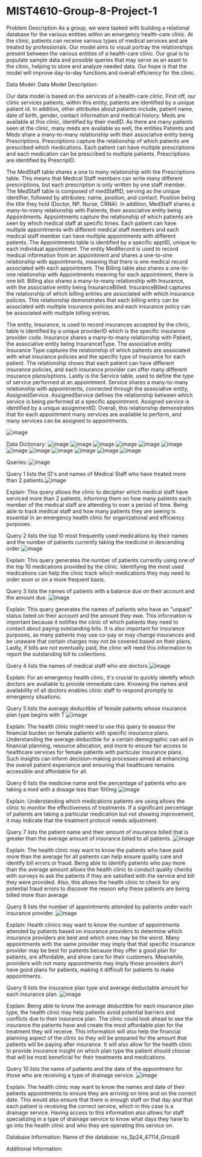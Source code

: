# MIST4610-Group-8-Project-1
Problem Description
As a group, we were tasked with building a relational database for the various entities within an emergency health-care clinic. At the clinic, patients can receive various types of medical services and are treated by professionals. Our model aims to visual portray the relationships present between the various entities of a health-care clinic. Our goal is to populate sample data and possible queries that may serve as an asset to the clinic, helping to store and analyze needed data. Our hope is that the model will improve day-to-day functions and overall efficiency for the clinic.

Data Model:
Data Model Description:

Our data model is based on the services of a health-care clinic. First off, our clinic services patients, within this entity, patients are identified by a unique patient id. In addition, other attributes about patients include, patient name, date of birth, gender, contact information and medical history. Meds are available at this clinic, identified by their medID. As there are many patients seen at the clinic, many meds are available as well, the entities Patients and Meds share a many-to-many relationship with their associative entity being Prescriptions. Prescriptions capture the relationship of which patients are prescribed which medications. Each patient can have multiple prescriptions and each medication can be prescribed to multiple patients. Prescriptions are identified by PrescripID.

The MedStaff table shares a one to many relationship with the Prescriptions table. This means that Medical Staff members can write many different prescriptions, but each prescription is only written by one staff member. The MedStaff table is composed of medStaffID, serving as the unique identifier, followed by attributes: name, position, and contact. Position being the title they hold (Doctor, NP, Nurse, CRNA). In addition, MedStaff shares a many-to-many relationship with Patients, their associative entity being Appointments. Appointments capture the relationship of which patients are seen by which medical staff at specific times. Each patient can have multiple appointments with different medical staff members and each medical staff member can have multiple appointments with different patients. The Appointments table is identified by a specific apptID, unique to each individual appointment. The entity MedRecord is used to record medical information from an appointment and shares a one-to-one relationship with appointments, meaning that there is one medical record associated with each appointment. The Billing table also shares a one-to-one relationship with Appointments meaning for each appointment, there is one bill. Billing also shares a many-to-many relationship with Insurance, with the associative entity being InsuranceBilled. InsuranceBilled captures the relationship of which billing entries are associated with which insurance policies. This relationship demonstrates that each billing entry can be associated with multiple insurance policies and each insurance policy can be associated with multiple billing entries.

The entity, Insurance, is used to record insurances accepted by the clinic, table is identified by a unique providerID which is the specific insurance provider code. Insurance shares a many-to-many relationship with Patient, the associative entity being InsurancetType. The associative entity Insurance Type captures the relationship of which patients are associated with what insurance policies and the specific type of insurance for each patient. The relationship shows that each patient can have different insurance policies, and each insurance provider can offer many different insurance plans/options. Lastly is the Service table, used to define the type of service performed at an appointment. Service shares a many-to-many relationship with appointments, connected through the associative entity, AssignedService. AssignedService defines the relationship between which service is being performed at a specific appointment. Assigned service is identified by a unique assignmentID. Overall, this relationship demonstrates that for each appointment many services are available to perform, and many services can be assigned to appointments.

![image](https://github.com/joshanttt/MIST4610-Group-8-Project-1/assets/163002960/5115cb93-65e1-465e-82f6-fa38a5497c05)


Data Dictionary:
![image](https://github.com/joshanttt/MIST4610-Group-8-Project-1/assets/163002960/08b13668-cedd-43fb-a979-348f5d051b8e)
![image](https://github.com/joshanttt/MIST4610-Group-8-Project-1/assets/163002960/36d84be5-c41c-4624-bce3-9887ab77d6a1)
![image](https://github.com/joshanttt/MIST4610-Group-8-Project-1/assets/163002960/cdcc3260-c64b-4bd4-a48b-fa5479950a54)
![image](https://github.com/joshanttt/MIST4610-Group-8-Project-1/assets/163002960/eba3df90-95b5-433f-a0da-fc5e6d41e267)
![image](https://github.com/joshanttt/MIST4610-Group-8-Project-1/assets/163002960/31fbf1e8-a20c-465e-ac5d-c788019b8562)
![image](https://github.com/joshanttt/MIST4610-Group-8-Project-1/assets/163002960/e599dfc2-05af-4cfb-907d-01f1da0c72c9)
![image](https://github.com/joshanttt/MIST4610-Group-8-Project-1/assets/163002960/0246ccd7-d4cf-4bb6-81f3-ff0abce2c764)
![image](https://github.com/joshanttt/MIST4610-Group-8-Project-1/assets/163002960/176c0a25-0e04-4642-a03a-09a0fb45f69c)
![image](https://github.com/joshanttt/MIST4610-Group-8-Project-1/assets/163002960/f74becc8-fff1-4d68-8126-1d137d38758a)
![image](https://github.com/joshanttt/MIST4610-Group-8-Project-1/assets/163002960/4df145da-f281-464d-a2b6-d0bfa04a66b3)
![image](https://github.com/joshanttt/MIST4610-Group-8-Project-1/assets/163002960/6132902a-dcbe-40a8-98f4-329eb01aee23)
![image](https://github.com/joshanttt/MIST4610-Group-8-Project-1/assets/163002960/55cd56fb-649c-4367-9791-9eeecdc843f0)


Queries:
![image](https://github.com/joshanttt/MIST4610-Group-8-Project-1/assets/163002960/ff41f09b-9ca1-47d3-8efa-0b71a6830d37)

Query 1 lists the ID's and names of Medical Staff who have treated more than 2 patients.![image](https://github.com/joshanttt/MIST4610-Group-8-Project-1/assets/163002960/6dccd67f-0789-4f74-82f0-f1e5425f8833)

Explain: This query allows the clinic to decipher which medical staff have serviced more than 2 patients, informing them on how many patients each member of the medical staff are attending to over a period of time. Being able to track medical staff and how many patients they are seeing is essential in an emergency health clinic for organizational and efficiency purposes.

Query 2 lists the top 10 most frequently used medications by their names and the number of patients currently taking the medicine in descending order
![image](https://github.com/joshanttt/MIST4610-Group-8-Project-1/assets/163002960/86d2cd38-21d7-4bac-b59e-51b22024340f)


Explain: This query generates the number of patients currently using one of the top 10 medications provided by the clinic. Identifying the most used medications can help the clinic track which medications they may need to order soon or on a more frequent basis.

Query 3 lists the names of patients with a balance due on their account and the amount due. ![image](https://github.com/joshanttt/MIST4610-Group-8-Project-1/assets/163002960/35fd454f-ada5-48af-b8d2-d494bf340610)

Explain: This query generates the names of patients who have an "unpaid" status listed on their account and the amount they owe. This information is important because it notifies the clinic of which patients they need to contact about paying outstanding bills. It is also important for insurance purposes, as many patients may use co-pay or may change insurances and be unaware that certain charges may not be covered based on their plans. Lastly, if bills are not eventually paid, the clinic will need this information to report the outstanding bill to collections.

Query 4 lists the names of medical staff who are doctors ![image](https://github.com/joshanttt/MIST4610-Group-8-Project-1/assets/163002960/970dd96b-9b70-4a1c-b9e5-308608d280a4)

Explain: For an emergency health clinic, it's crucial to quickly identify which doctors are available to provide immediate care. Knowing the names and availability of all doctors enables clinic staff to respond promptly to emergency situations.

Query 5 lists the average deductible of female patients whose insurance plan type begins with T ![image](https://github.com/joshanttt/MIST4610-Group-8-Project-1/assets/163002960/38b90d0c-fd12-45ce-aa1f-9a640292f7cf)

Explain: The health clinic might need to use this query to assess the financial burden on female patients with specific insurance plans. Understanding the average deductible for a certain demographic can aid in financial planning, resource allocation, and more to ensure fair access to healthcare services for female patients with particular insurance plans. Such insights can inform decision-making processes aimed at enhancing the overall patient experience and ensuring that healthcare remains accessible and affordable for all.

Query 6 lists the medicine name and the percentage of patients who are taking a med with a dosage less than 100mg ![image](https://github.com/joshanttt/MIST4610-Group-8-Project-1/assets/163002960/d22af6b0-a712-4c15-bbdb-4cba922fd2de)

Explain: Understanding which medications patients are using allows the clinic to monitor the effectiveness of treatments. If a significant percentage of patients are taking a particular medication but not showing improvement, it may indicate that the treatment protocol needs adjustment.

Query 7 lists the patient name and their amount of insurance billed that is greater than the average amount of insurance billed to all patients.
![image](https://github.com/joshanttt/MIST4610-Group-8-Project-1/assets/163002960/1e9d7e70-8d5f-4e19-8021-da8b680c1015)


Explain: The health clinic may want to know the patients who have paid more than the average for all patients can help ensure quality care and identify bill errors or fraud. Being able to identify patients who pay more than the average amount allows the health clinic to conduct quality checks with surveys to ask the patients if they are satisfied with the service and bill they were provided. Also, this allows the health clinic to check for any potential fraud errors to discover the reason why these patients are being billed more than average

Query 8 lists the number of appointments attended by patients under each insurance provider. ![image](https://github.com/joshanttt/MIST4610-Group-8-Project-1/assets/163002960/c762e3c5-2887-4492-8da4-26f171ee67d0)

Explain: Health clinics may want to know the number of appointments attended by patients based on insurance providers to determine which insurance providers are best and which ones may be the worst. Many appointments with the same provider may imply that that specific insurance provider may be best for patients because they offer a good plan for patients, are affordable, and show care for their customers. Meanwhile, providers with not many appointments may imply those providers don’t have good plans for patients, making it difficult for patients to make appointments.

Query 9 lists the insurance plan type and average deductable amount for each insurance plan. ![image](https://github.com/joshanttt/MIST4610-Group-8-Project-1/assets/163002960/87be1699-d01f-4a13-872f-0865f84d9e4c)

Explain: Being able to know the average deductible for each insurance plan type, the health clinic may help patients avoid potential barriers and conflicts due to their insurance plan. The clinic could look ahead to see the insurance the patients have and create the most affordable plan for the treatment they will receive. This information will also help the financial planning aspect of the clinic so they will be prepared for the amount that patients will be paying after insurance. It will also allow for the health clinic to provide insurance insight on which plan type the patient should choose that will be most beneficial for their treatments and medications.

Query 10 lists the name of patients and the date of the appointment for those who are receiving a type of drainage service.
![image](https://github.com/joshanttt/MIST4610-Group-8-Project-1/assets/163002960/8129f617-e13d-4cb3-bdc6-87b843ad8b32)


Explain: The health clinic may want to know the names and date of their patients appointments to ensure they are arriving on time and on the correct date. This would also ensure that there is enough staff on that day and that each patient is receiving the correct service, which in this case is a drainage service. Having access to this information also allows for staff specializing in a type of drainage service to know what days they have to go into the health clinic and who they are operating this service on.

Database Information:
Name of the database: ns_Sp24_47114_Group8

Additional Information:
